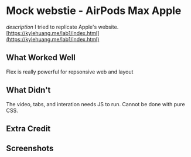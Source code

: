 # Mock webstie - AirPods Max Apple

*description*
I tried to replicate Apple's website.
[https://kylehuang.me/lab1/index.html](https://kylehuang.me/lab1/index.html)

## What Worked Well
Flex is really powerful for repsonsive web and layout

## What Didn't
The video, tabs, and interation needs JS to run. Cannot be done with pure CSS.

## Extra Credit

## Screenshots
